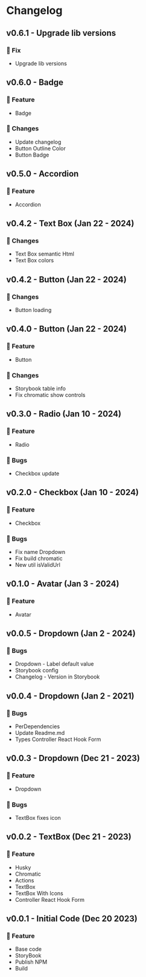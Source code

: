 <!-- markdownlint-configure-file { "MD024": false } -->
# Changelog

## v0.6.1 - Upgrade lib versions

### 👾 Fix

- Upgrade lib versions

## v0.6.0 - Badge

### 👾 Feature

- Badge

### 📶 Changes

- Update changelog
- Button Outline Color
- Button Badge

## v0.5.0 - Accordion

### 👾 Feature

- Accordion

## v0.4.2 - Text Box (Jan 22 - 2024)

### 📶 Changes

- Text Box semantic Html
- Text Box colors

## v0.4.2 - Button (Jan 22 - 2024)

### 📶 Changes

- Button loading

## v0.4.0 - Button (Jan 22 - 2024)

### 👾 Feature

- Button

### 📶 Changes

- Storybook table info
- Fix chromatic show controls

## v0.3.0 - Radio (Jan 10 - 2024)

### 👾 Feature

- Radio

### 🐛 Bugs

- Checkbox update

## v0.2.0 - Checkbox (Jan 10 - 2024)

### 👾 Feature

- Checkbox

### 🐛 Bugs

- Fix name Dropdown
- Fix build chromatic
- New util isValidUrl

## v0.1.0 - Avatar (Jan 3 - 2024)

### 👾 Feature

- Avatar

## v0.0.5 - Dropdown (Jan 2 - 2024)

### 🐛 Bugs

- Dropdown - Label default value
- Storybook config
- Changelog - Version in Storybook

## v0.0.4 - Dropdown (Jan 2 - 2021)

### 🐛 Bugs

- PerDependencies
- Update Readme.md
- Types Controller React Hook Form

## v0.0.3 - Dropdown (Dec 21 - 2023)

### 👾 Feature

- Dropdown

### 🐛 Bugs

- TextBox fixes icon

## v0.0.2 - TextBox (Dec 21 - 2023)

### 👾 Feature

- Husky
- Chromatic
- Actions
- TextBox
- TextBox With Icons
- Controller React Hook Form

## v0.0.1 - Initial Code (Dec 20 2023)

### 👾 Feature

- Base code
- StoryBook
- Publish NPM
- Build
